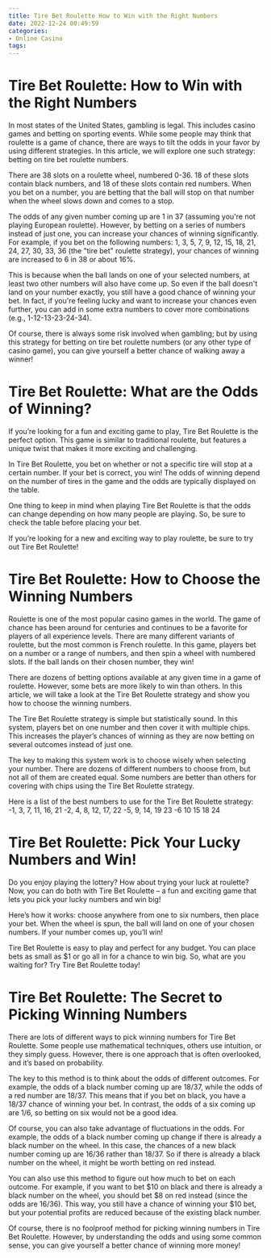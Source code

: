 ```yaml
---
title: Tire Bet Roulette How to Win with the Right Numbers 
date: 2022-12-24 00:49:59
categories:
- Online Casino
tags:
---
```



#  Tire Bet Roulette: How to Win with the Right Numbers 

In most states of the United States, gambling is legal. This includes casino games and betting on sporting events. While some people may think that roulette is a game of chance, there are ways to tilt the odds in your favor by using different strategies. In this article, we will explore one such strategy: betting on tire bet roulette numbers.

There are 38 slots on a roulette wheel, numbered 0-36. 18 of these slots contain black numbers, and 18 of these slots contain red numbers. When you bet on a number, you are betting that the ball will stop on that number when the wheel slows down and comes to a stop.

The odds of any given number coming up are 1 in 37 (assuming you're not playing European roulette). However, by betting on a series of numbers instead of just one, you can increase your chances of winning significantly. For example, if you bet on the following numbers: 1, 3, 5, 7, 9, 12, 15, 18, 21, 24, 27, 30, 33, 36 (the "tire bet" roulette strategy), your chances of winning are increased to 6 in 38 or about 16%.

This is because when the ball lands on one of your selected numbers, at least two other numbers will also have come up. So even if the ball doesn't land on your number exactly, you still have a good chance of winning your bet. In fact, if you're feeling lucky and want to increase your chances even further, you can add in some extra numbers to cover more combinations (e.g., 1-12-13-23-24-34).

Of course, there is always some risk involved when gambling; but by using this strategy for betting on tire bet roulette numbers (or any other type of casino game), you can give yourself a better chance of walking away a winner!

#  Tire Bet Roulette: What are the Odds of Winning? 

If you’re looking for a fun and exciting game to play, Tire Bet Roulette is the perfect option. This game is similar to traditional roulette, but features a unique twist that makes it more exciting and challenging.

In Tire Bet Roulette, you bet on whether or not a specific tire will stop at a certain number. If your bet is correct, you win! The odds of winning depend on the number of tires in the game and the odds are typically displayed on the table.

One thing to keep in mind when playing Tire Bet Roulette is that the odds can change depending on how many people are playing. So, be sure to check the table before placing your bet.

If you’re looking for a new and exciting way to play roulette, be sure to try out Tire Bet Roulette!

#  Tire Bet Roulette: How to Choose the Winning Numbers 

 Roulette is one of the most popular casino games in the world. The game of chance has been around for centuries and continues to be a favorite for players of all experience levels. There are many different variants of roulette, but the most common is French roulette. In this game, players bet on a number or a range of numbers, and then spin a wheel with numbered slots. If the ball lands on their chosen number, they win!

There are dozens of betting options available at any given time in a game of roulette. However, some bets are more likely to win than others. In this article, we will take a look at the Tire Bet Roulette strategy and show you how to choose the winning numbers. 

The Tire Bet Roulette strategy is simple but statistically sound. In this system, players bet on one number and then cover it with multiple chips. This increases the player’s chances of winning as they are now betting on several outcomes instead of just one.

The key to making this system work is to choose wisely when selecting your number. There are dozens of different numbers to choose from, but not all of them are created equal. Some numbers are better than others for covering with chips using the Tire Bet Roulette strategy. 

Here is a list of the best numbers to use for the Tire Bet Roulette strategy: 
-1, 3, 7, 11, 16, 21 
-2, 4, 8, 12, 17, 22 
-5, 9, 14, 19 23 
-6 10 15 18 24

#  Tire Bet Roulette: Pick Your Lucky Numbers and Win! 

Do you enjoy playing the lottery? How about trying your luck at roulette? Now, you can do both with Tire Bet Roulette – a fun and exciting game that lets you pick your lucky numbers and win big!

Here’s how it works: choose anywhere from one to six numbers, then place your bet. When the wheel is spun, the ball will land on one of your chosen numbers. If your number comes up, you’ll win!

Tire Bet Roulette is easy to play and perfect for any budget. You can place bets as small as $1 or go all in for a chance to win big. So, what are you waiting for? Try Tire Bet Roulette today!

#  Tire Bet Roulette: The Secret to Picking Winning Numbers

There are lots of different ways to pick winning numbers for Tire Bet Roulette. Some people use mathematical techniques, others use intuition, or they simply guess. However, there is one approach that is often overlooked, and it’s based on probability.

The key to this method is to think about the odds of different outcomes. For example, the odds of a black number coming up are 18/37, while the odds of a red number are 18/37. This means that if you bet on black, you have a 18/37 chance of winning your bet. In contrast, the odds of a six coming up are 1/6, so betting on six would not be a good idea.

Of course, you can also take advantage of fluctuations in the odds. For example, the odds of a black number coming up change if there is already a black number on the wheel. In this case, the chances of a new black number coming up are 16/36 rather than 18/37. So if there is already a black number on the wheel, it might be worth betting on red instead.

You can also use this method to figure out how much to bet on each outcome. For example, if you want to bet $10 on black and there is already a black number on the wheel, you should bet $8 on red instead (since the odds are 16/36). This way, you still have a chance of winning your $10 bet, but your potential profits are reduced because of the existing black number.

Of course, there is no foolproof method for picking winning numbers in Tire Bet Roulette. However, by understanding the odds and using some common sense, you can give yourself a better chance of winning more money!